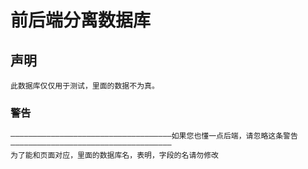 # 前后端分离数据库

## 声明
```
此数据库仅仅用于测试，里面的数据不为真。
```

### 警告
```
————————————————————————————————————如果您也懂一点后端，请忽略这条警告————————————————————————————————————
为了能和页面对应，里面的数据库名，表明，字段的名请勿修改
```